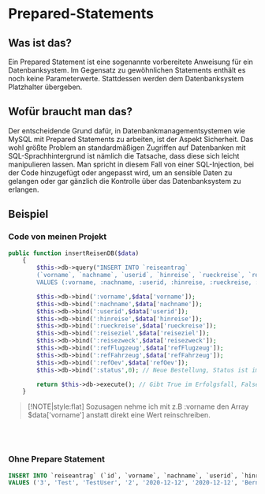 # Prepared-Statements 

## Was ist das?
Ein Prepared Statement ist eine sogenannte vorbereitete Anweisung für ein Datenbanksystem. Im Gegensatz zu gewöhnlichen Statements enthält es noch keine Parameterwerte. Stattdessen werden dem Datenbanksystem Platzhalter übergeben.

## Wofür braucht man das?
Der entscheidende Grund dafür, in Datenbankmanagementsystemen wie MySQL mit Prepared Statements zu arbeiten, ist der Aspekt Sicherheit. Das wohl größte Problem an standardmäßigen Zugriffen auf Datenbanken mit SQL-Sprachhintergrund ist nämlich die Tatsache, dass diese sich leicht manipulieren lassen. Man spricht in diesem Fall von einer SQL-Injection, bei der Code hinzugefügt oder angepasst wird, um an sensible Daten zu gelangen oder gar gänzlich die Kontrolle über das Datenbanksystem zu erlangen. 


## Beispiel

### Code von meinen Projekt

```php
public function insertReisenDB($data)
    {
        $this->db->query("INSERT INTO `reiseantrag` 
        (`vorname`, `nachname`, `userid`, `hinreise`, `rueckreise`, `reiseziel`, `reisezweck`, `refFlugzeug`, `refFahrzeug`, `refOev`, `status`)
        VALUES (:vorname, :nachname, :userid, :hinreise, :rueckreise, :reiseziel, :reisezweck, :refFlugzeug, :refFahrzeug, :refOev, :status )");

        $this->db->bind(':vorname',$data['vorname']);
        $this->db->bind(':nachname',$data['nachname']);
        $this->db->bind(':userid',$data['userid']);
        $this->db->bind(':hinreise',$data['hinreise']);
        $this->db->bind(':rueckreise',$data['rueckreise']);
        $this->db->bind(':reiseziel',$data['reiseziel']);
        $this->db->bind(':reisezweck',$data['reisezweck']);
        $this->db->bind(':refFlugzeug',$data['refFlugzeug']);
        $this->db->bind(':refFahrzeug',$data['refFahrzeug']);
        $this->db->bind(':refOev',$data['refOev']);
        $this->db->bind(':status',0); // Neue Bestellung, Status ist immer 0

        return $this->db->execute(); // Gibt True im Erfolgsfall, False im Fehlerfall
    }
```
> [!NOTE|style:flat]
Sozusagen nehme ich mit z.B :vorname den Array $data['vorname'] anstatt direkt eine Wert reinschreiben.

<br>
<br>

### Ohne Prepare Statement

```sql
INSERT INTO `reiseantrag` (`id`, `vorname`, `nachname`, `userid`, `hinreise`, `rueckreise`, `reiseziel`, `reisezweck`, `refFlugzeug`, `refFahrzeug`, `refOev`, `status`)
VALUES ('3', 'Test', 'TestUser', '2', '2020-12-12', '2020-12-12', 'Bern', 'Schulung', '1', NULL, NULL, '0');
```